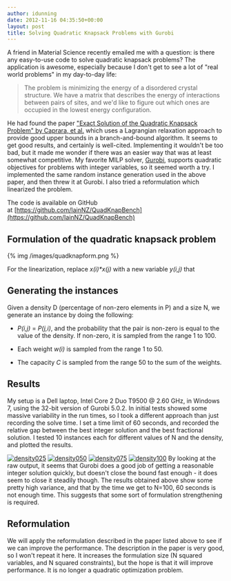 ```yaml
---
author: idunning
date: 2012-11-16 04:35:50+00:00
layout: post
title: Solving Quadratic Knapsack Problems with Gurobi
---
```


A friend in Material Science recently emailed me with a question: is there any easy-to-use code to solve quadratic knapsack problems? The application is awesome, especially because I don't get to see a lot of "real world problems" in my day-to-day life:

> The problem is minimizing the energy of a disordered crystal structure. We have a matrix that describes the energy of interactions between pairs of sites, and we'd like to figure out which ones are occupied in the lowest energy configuration.

He had found the paper ["Exact Solution of the Quadratic Knapsack Problem" by Caprara, et al.](http://joc.journal.informs.org/content/11/2/125.short) which uses a Lagrangian relaxation approach to provide good upper bounds in a branch-and-bound algorithm. It seems to get good results, and certainly is well-cited. Implementing it wouldn't be too bad, but it made me wonder if there was an easier way that was at least somewhat competitive. My favorite MILP solver, [Gurobi](http://www.gurobi.com), supports quadratic objectives for problems with integer variables, so it seemed worth a try. I implemented the same random instance generation used in the above paper, and then threw it at Gurobi. I also tried a reformulation which linearized the problem.

The code is available on GitHub at [https://github.com/IainNZ/QuadKnapBench](https://github.com/IainNZ/QuadKnapBench)

## Formulation of the quadratic knapsack problem

{% img /images/quadknapform.png  %}

For the linearization, replace _x(i)*x(j)_ with a new variable _y(i,j)_ that 

## Generating the instances

Given a density D (percentage of non-zero elements in P) and a size N, we generate an instance by doing the following:
	
  * _P(i,j)_ = _P(j,i)_, and the probability that the pair is non-zero is equal to the value of the density. If non-zero, it is sampled from the range 1 to 100.

  * Each weight _w(i)_ is sampled from the range 1 to 50.
	
  * The capacity _C_ is sampled from the range 50 to the sum of the weights.

## Results

My setup is a Dell laptop, Intel Core 2 Duo T9500 @ 2.60 GHz, in Windows 7, using the 32-bit version of Gurobi 5.0.2. In initial tests showed some massive variability in the run times, so I took a different approach than just recording the solve time. I set a time limit of 60 seconds, and recorded the relative gap between the best integer solution and the best fractional solution. I tested 10 instances each for different values of N and the density, and plotted the results.

[![density025](http://www.iaindunning.com/wp-content/uploads/2012/11/density025.png)](http://www.iaindunning.com/?attachment_id=137) [![density050](http://www.iaindunning.com/wp-content/uploads/2012/11/density050.png)](http://www.iaindunning.com/?attachment_id=138) [![density075](http://www.iaindunning.com/wp-content/uploads/2012/11/density075.png)](http://www.iaindunning.com/?attachment_id=139) [![density100](http://www.iaindunning.com/wp-content/uploads/2012/11/density100.png)](http://www.iaindunning.com/?attachment_id=140)
By looking at the raw output, it seems that Gurobi does a good job of getting a reasonable integer solution quickly, but doesn't close the bound fast enough - it does seem to close it steadily though. The results obtained above show some pretty high variance, and that by the time we get to N=100, 60 seconds is not enough time. This suggests that some sort of formulation strengthening is required.


## Reformulation


We will apply the reformulation described in the paper listed above to see if we can improve the performance. The description in the paper is very good, so I won't repeat it here. It increases the formulation size (N squared variables, and N squared constraints), but the hope is that it will improve performance. It is no longer a quadratic optimization problem.
